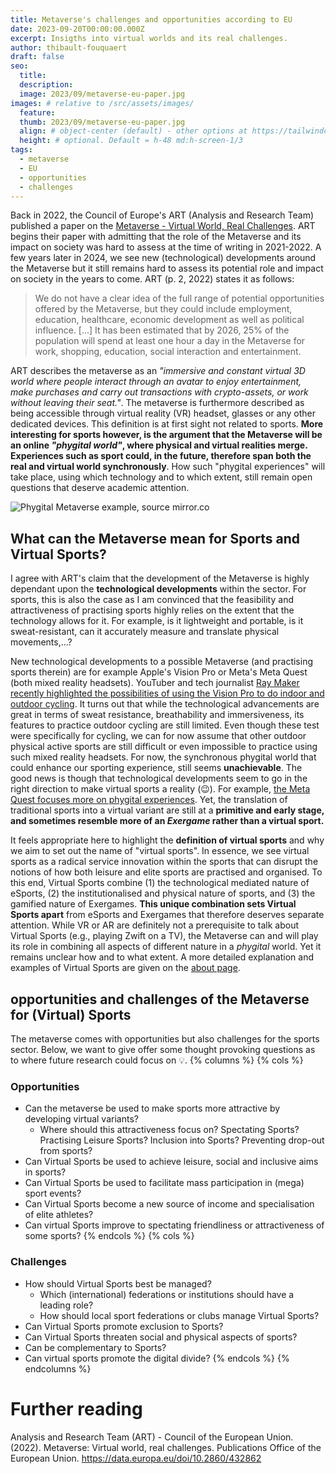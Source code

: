 ```yaml
---
title: Metaverse's challenges and opportunities according to EU
date: 2023-09-20T00:00:00.000Z
excerpt: Insigths into virtual worlds and its real challenges.
author: thibault-fouquaert
draft: false
seo:
  title:
  description:
  image: 2023/09/metaverse-eu-paper.jpg
images: # relative to /src/assets/images/
  feature:
  thumb: 2023/09/metaverse-eu-paper.jpg
  align: # object-center (default) - other options at https://tailwindcss.com/docs/object-position
  height: # optional. Default = h-48 md:h-screen-1/3
tags:
  - metaverse
  - EU
  - opportunities
  - challenges
---
```


Back in 2022, the Council of Europe's ART (Analysis and Research Team) published a paper on the [Metaverse - Virtual World, Real Challenges](https://data.europa.eu/doi/10.2860/432862). ART begins their paper with admitting that the role of the Metaverse and its impact on society was hard to assess at the time of writing in 2021-2022. A few years later in 2024, we see new (technological) developments around the Metaverse but it still remains hard to assess its potential role and impact on society in the years to come. ART (p. 2, 2022) states it as follows:

> We do not have a clear idea of the full range of potential opportunities offered by the Metaverse, but they could include employment, education, healthcare, economic development as well as political influence. [...] It has been estimated that by 2026, 25% of the population will spend at least one hour a day in the Metaverse for work, shopping, education, social interaction and entertainment. 

ART describes the metaverse as an *"immersive and constant virtual 3D world where people interact through an avatar to enjoy entertainment, make purchases and carry out transactions with crypto-assets, or work without leaving their seat."*. The metaverse is furthermore described as being accessible through virtual reality (VR) headset, glasses or any other dedicated devices. This definition is at first sight not related to sports. **More interesting for sports however, is the argument that the Metaverse will be an online *"phygital world"*, where physical and virtual realities merge. Experiences such as sport could, in the future, therefore span both the real and virtual world synchronously**. How such "phygital experiences" will take place, using which technology and to which extent, still remain open questions that deserve academic attention.

![Phygital Metaverse example, source mirror.co](/assets/images/2023/09/metaverse-phygital.webp)

## What can the Metaverse mean for Sports and Virtual Sports?
I agree with ART's claim that the development of the Metaverse is highly dependant upon the **technological developments** within the sector. For sports, this is also the case as I am convinced that the feasibility and attractiveness of practising sports highly relies on the extent that the technology allows for it. For example, is it lightweight and portable, is it sweat-resistant, can it accurately measure and translate physical movements,...? 

New technological developments to a possible Metaverse (and practising sports therein) are for example Apple's Vision Pro or Meta's Meta Quest (both mixed reality headsets). YouTuber and tech journalist [Ray Maker recently highlighted the possibilities of using the Vision Pro to do indoor and outdoor cycling](https://www.youtube.com/watch?v=I5puKFpjv4U). It turns out that while the technological advancements are great in terms of sweat resistance, breathability and immersiveness, its features to practice outdoor cycling are still limited. Even though these test were specifically for cycling, we can for now assume that other outdoor physical active sports are still difficult or even impossible to practice using such mixed reality headsets. For now, the synchronous phygital world that could enhance our sporting experience, still seems **unachievable**. The good news is though that technological developments seem to go in the right direction to make virtual sports a reality (:wink:). For example, [the Meta Quest focuses more on phygital experiences](https://www.meta.com/quest/fitness/). Yet, the translation of traditional sports into a virtual variant are still at a **primitive and early stage, and sometimes resemble more of an *Exergame* rather than a virtual sport.** 

It feels appropriate here to highlight the **definition of virtual sports** and why we aim to set out the name of "virtual sports". In essence, we see virtual sports as a radical service innovation within the sports that can disrupt the notions of how both leisure and elite sports are practised and organised. To this end, Virtual Sports combine (1) the technological mediated nature of eSports, (2) the institutionalised and physical nature of sports, and (3) the gamified nature of Exergames. **This unique combination sets Virtual Sports apart** from eSports and Exergames that therefore deserves separate attention. While VR or AR are definitely not a prerequisite to talk about Virtual Sports (e.g., playing Zwift on a TV), the Metaverse can and will play its role in combining all aspects of different nature in a *phygital* world. Yet it remains unclear how and to what extent. A more detailed explanation and examples of Virtual Sports are given on the [about page](/about).

## opportunities and challenges of the Metaverse for (Virtual) Sports
The metaverse comes with opportunities but also challenges for the sports sector. Below, we want to give offer some thought provoking questions as to where future research could focus on :bulb:.
{% columns %}
{% cols %}
### Opportunities
* Can the metaverse be used to make sports more attractive by developing virtual variants?
  * Where should this attractiveness focus on? Spectating Sports? Practising Leisure Sports? Inclusion into Sports? Preventing drop-out from sports?
* Can Virtual Sports be used to achieve leisure, social and inclusive aims in sports?
* Can Virtual Sports be used to facilitate mass participation in (mega) sport events?
* Can Virtual Sports become a new source of income and specialisation of elite athletes?
* Can virtual Sports improve to spectating friendliness or attractiveness of some sports?
{% endcols %}
{% cols %}
### Challenges
* How should Virtual Sports best be managed?
  * Which (international) federations or institutions should have a leading role?
  * How should local sport federations or clubs manage Virtual Sports? 
* Can Virtual Sports promote exclusion to Sports?
* Can Virtual Sports threaten social and physical aspects of sports?
* Can be complementary to Sports?
* Can virtual sports promote the digital divide?
{% endcols %}
{% endcolumns %}

# Further reading
Analysis and Research Team (ART) - Council of the European Union. (2022). Metaverse: Virtual world, real challenges. Publications Office of the European Union. https://data.europa.eu/doi/10.2860/432862